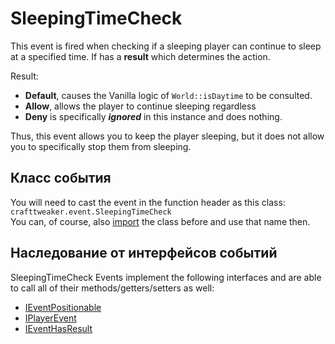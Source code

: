 # SleepingTimeCheck

This event is fired when checking if a sleeping player can continue to sleep at a specified time. If has a **result** which determines the action.

Result:
- **Default**, causes the Vanilla logic of `World::isDaytime` to be consulted.
- **Allow**, allows the player to continue sleeping regardless
- **Deny** is specifically ***ignored*** in this instance and does nothing.

Thus, this event allows you to keep the player sleeping, but it does not allow you to specifically stop them from sleeping.

## Класс события
You will need to cast the event in the function header as this class:  
`crafttweaker.event.SleepingTimeCheck`  
You can, of course, also [import](/AdvancedFunctions/Import/) the class before and use that name then.

## Наследование от интерфейсов событий
SleepingTimeCheck Events implement the following interfaces and are able to call all of their methods/getters/setters as well:

- [IEventPositionable](/Vanilla/Events/Events/IEventPositionable/)
- [IPlayerEvent](/Vanilla/Events/Events/IPlayerEvent/)
- [IEventHasResult](/Vanilla/Events/Events/IEventHasResult/)
